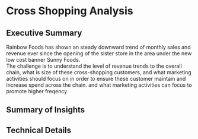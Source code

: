 # Cross Shopping Analysis

## Executive Summary

Rainbow Foods has shown an steady downward trend of monthly sales and revenue ever since the opening of the sister store in the area under the new low cost banner Sunny Foods.  
The challenge is to understand the level of revenue trends to the overall chain, what is size of these cross-shopping customers, and what marketing activities should focus on in order to ensure these customer maintain and increase spend across the chain. and what marketing activities can focus to promote higher freqency   

## Summary of Insights


## Technical Details
